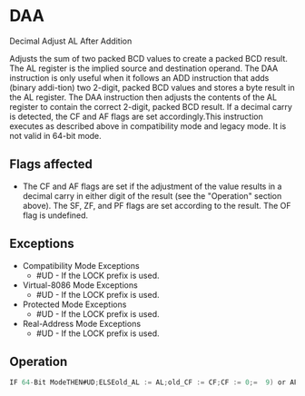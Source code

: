 # DAA

Decimal Adjust AL After Addition

Adjusts the sum of two packed BCD values to create a packed BCD result.
The AL register is the implied source and destination operand.
The DAA instruction is only useful when it follows an ADD instruction that adds (binary addi-tion) two 2-digit, packed BCD values and stores a byte result in the AL register.
The DAA instruction then adjusts the contents of the AL register to contain the correct 2-digit, packed BCD result.
If a decimal carry is detected, the CF and AF flags are set accordingly.This instruction executes as described above in compatibility mode and legacy mode.
It is not valid in 64-bit mode.

## Flags affected

- The CF and AF flags are set if the adjustment of the value results in a decimal carry in either digit of the result (see the "Operation" section above). The SF, ZF, and PF flags are set according to the result. The OF flag is undefined.

## Exceptions

- Compatibility Mode Exceptions
  - #UD - If the LOCK prefix is used.
- Virtual-8086 Mode Exceptions
  - #UD - If the LOCK prefix is used.
- Protected Mode Exceptions
  - #UD - If the LOCK prefix is used.
- Real-Address Mode Exceptions
  - #UD - If the LOCK prefix is used.

## Operation

```C
IF 64-Bit ModeTHEN#UD;ELSEold_AL := AL;old_CF := CF;CF := 0;=  9) or AF 1)IF (((AL AND 0FH) > THEN+ AL := AL  6;+ CF := old_CF or (Carry from AL := AL  6); AF := 1;  ELSE  AF := 0;FI;>= 99H) or (old_CF  1))IF ((old_AL  THEN + AL := AL 60H;  CF := 1;ELSE CF := 0;FI;FI;ExampleADD AL, BL Before: AL=79H BL=35H EFLAGS(OSZAPC)=XXXXXXAfter: AL=AEH BL=35H EFLAGS(0SZAPC)=110000DAABefore: AL=AEH BL=35H EFLAGS(OSZAPC)=110000After: AL=14H BL=35H EFLAGS(0SZAPC)=X00111DAABefore: AL=2EH BL=35H EFLAGS(OSZAPC)=110000After: AL=34H BL=35H EFLAGS(0SZAPC)
```
